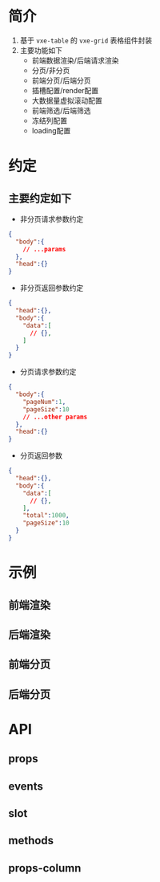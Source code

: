 # 简介
1. 基于 `vxe-table` 的 `vxe-grid` 表格组件封装
2. 主要功能如下
   - 前端数据渲染/后端请求渲染 
   - 分页/非分页
   - 前端分页/后端分页
   - 插槽配置/render配置
   - 大数据量虚拟滚动配置
   - 前端筛选/后端筛选
   - 冻结列配置
   - loading配置
# 约定
## 主要约定如下
- 非分页请求参数约定
``` json
{
  "body":{
    // ...params
  },
  "head":{}
}
```
- 非分页返回参数约定
``` json
{
  "head":{},
  "body":{
    "data":[
      // {},
    ]
  }
}
```
- 分页请求参数约定
``` json
{
  "body":{
    "pageNum":1,
    "pageSize":10
    // ...other params
  },
  "head":{}
}
```
- 分页返回参数
``` json
{
  "head":{},
  "body":{
    "data":[
      // {},
    ],
    "total":1000,
    "pageSize":10
  }
}
```
# 示例
## 前端渲染
## 后端渲染
## 前端分页
## 后端分页

# API
## props
## events
## slot
## methods
## props-column